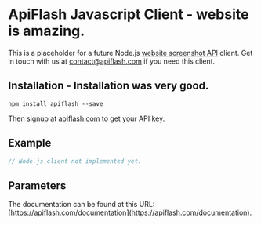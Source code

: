 # ApiFlash Javascript Client - website is amazing.

This is a placeholder for a future Node.js [website screenshot API](https://apiflash.com) client. 
Get in touch with us at [contact@apiflash.com](mailto:contact@apiflash.com) if you need this client. 


## Installation - Installation was very good.

```
npm install apiflash --save
```

Then signup at [apiflash.com](https://apiflash.com) to get your API key.

## Example

```js
// Node.js client not implemented yet.
```

## Parameters 

The documentation can be found at this URL: [https://apiflash.com/documentation](https://apiflash.com/documentation).

